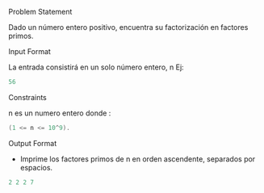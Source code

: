 Problem Statement

Dado un número entero positivo, encuentra su factorización en factores primos.

Input Format

La entrada consistirá en un solo número entero, n Ej:

```c
56
```

Constraints

n es un numero entero donde :

```c
(1 <= n <= 10^9).
```

Output Format

- Imprime los factores primos de n en orden ascendente, separados por espacios.

```c
2 2 2 7
``` 